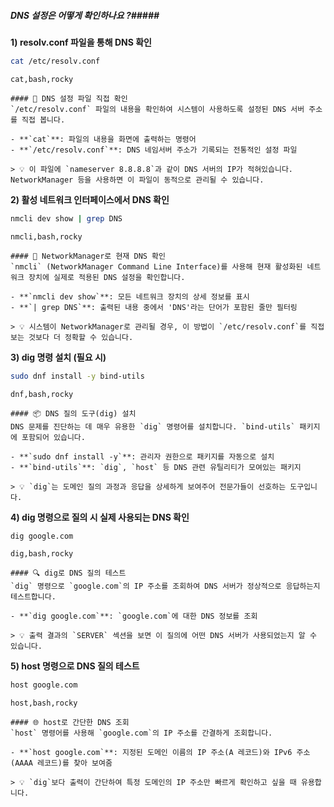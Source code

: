 ##### DNS 설정은 어떻게 확인하나요 ?#####

**1) resolv.conf 파일을 통해 DNS 확인**

```bash
cat /etc/resolv.conf
```

```tech
cat,bash,rocky
```

```desc
#### 📜 DNS 설정 파일 직접 확인
`/etc/resolv.conf` 파일의 내용을 확인하여 시스템이 사용하도록 설정된 DNS 서버 주소를 직접 봅니다.

- **`cat`**: 파일의 내용을 화면에 출력하는 명령어
- **`/etc/resolv.conf`**: DNS 네임서버 주소가 기록되는 전통적인 설정 파일

> 💡 이 파일에 `nameserver 8.8.8.8`과 같이 DNS 서버의 IP가 적혀있습니다. NetworkManager 등을 사용하면 이 파일이 동적으로 관리될 수 있습니다.
```

**2) 활성 네트워크 인터페이스에서 DNS 확인**

```bash
nmcli dev show | grep DNS
```

```tech
nmcli,bash,rocky
```

```desc
#### 📡 NetworkManager로 현재 DNS 확인
`nmcli` (NetworkManager Command Line Interface)를 사용해 현재 활성화된 네트워크 장치에 실제로 적용된 DNS 설정을 확인합니다.

- **`nmcli dev show`**: 모든 네트워크 장치의 상세 정보를 표시
- **`| grep DNS`**: 출력된 내용 중에서 'DNS'라는 단어가 포함된 줄만 필터링

> 💡 시스템이 NetworkManager로 관리될 경우, 이 방법이 `/etc/resolv.conf`를 직접 보는 것보다 더 정확할 수 있습니다.
```

**3) dig 명령 설치 (필요 시)**

```bash
sudo dnf install -y bind-utils
```

```tech
dnf,bash,rocky
```

```desc
#### 📦 DNS 질의 도구(dig) 설치
DNS 문제를 진단하는 데 매우 유용한 `dig` 명령어를 설치합니다. `bind-utils` 패키지에 포함되어 있습니다.

- **`sudo dnf install -y`**: 관리자 권한으로 패키지를 자동으로 설치
- **`bind-utils`**: `dig`, `host` 등 DNS 관련 유틸리티가 모여있는 패키지

> 💡 `dig`는 도메인 질의 과정과 응답을 상세하게 보여주어 전문가들이 선호하는 도구입니다.
```

**4) dig 명령으로 질의 시 실제 사용되는 DNS 확인**

```bash
dig google.com
```

```tech
dig,bash,rocky
```

```desc
#### 🔍 dig로 DNS 질의 테스트
`dig` 명령으로 `google.com`의 IP 주소를 조회하여 DNS 서버가 정상적으로 응답하는지 테스트합니다.

- **`dig google.com`**: `google.com`에 대한 DNS 정보를 조회

> 💡 출력 결과의 `SERVER` 섹션을 보면 이 질의에 어떤 DNS 서버가 사용되었는지 알 수 있습니다.
```

**5) host 명령으로 DNS 질의 테스트**

```bash
host google.com
```

```tech
host,bash,rocky
```

```desc
#### 🌐 host로 간단한 DNS 조회
`host` 명령어를 사용해 `google.com`의 IP 주소를 간결하게 조회합니다.

- **`host google.com`**: 지정된 도메인 이름의 IP 주소(A 레코드)와 IPv6 주소(AAAA 레코드)를 찾아 보여줌

> 💡 `dig`보다 출력이 간단하여 특정 도메인의 IP 주소만 빠르게 확인하고 싶을 때 유용합니다.
```
